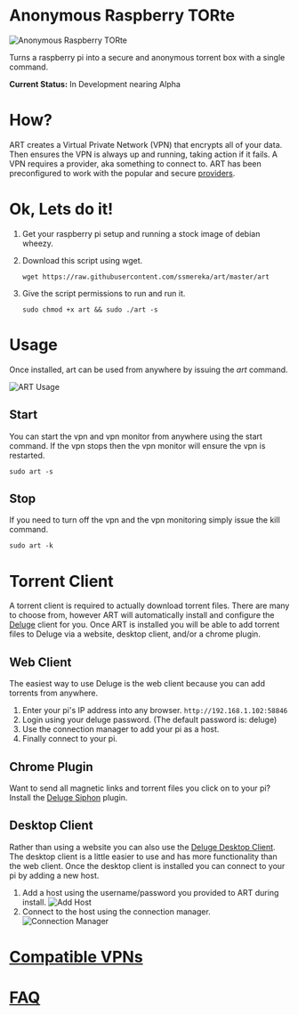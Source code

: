 Anonymous Raspberry TORte
=========================

![Anonymous Raspberry TORte](http://i.imgur.com/un4L5FZ.png)  


Turns a raspberry pi into a secure and anonymous torrent box with a single command.

**Current Status:** In Development nearing Alpha

# How?
ART creates a Virtual Private Network (VPN) that encrypts all of your data.  Then ensures the VPN is always up and running, taking action if it fails.  A VPN requires a provider, aka something to connect to.  ART has been preconfigured to work with the popular and secure [providers](https://github.com/ssmereka/art/wiki/VPN-Providers).

# Ok, Lets do it!

  1. Get your raspberry pi setup and running a stock image of debian wheezy.
  2. Download this script using wget.

      `wget https://raw.githubusercontent.com/ssmereka/art/master/art`

  3. Give the script permissions to run and run it.

      `sudo chmod +x art && sudo ./art -s`
      
      
# Usage
Once installed, art can be used from anywhere by issuing the *art* command.

![ART Usage](http://i.imgur.com/KCyLm6C.png?2) 

## Start
You can start the vpn and vpn monitor from anywhere using the start command.  If the vpn stops then the vpn monitor will ensure the vpn is restarted.

`sudo art -s`

## Stop
If you need to turn off the vpn and the vpn monitoring simply issue the kill command.

`sudo art -k`

# Torrent Client
A torrent client is required to actually download torrent files.  There are many to choose from, however ART will automatically install and configure the [Deluge](http://deluge-torrent.org/) client for you.  Once ART is installed you will be able to add torrent files to Deluge via a website, desktop client, and/or a chrome plugin.

## Web Client
The easiest way to use Deluge is the web client because you can add torrents from anywhere.

1. Enter your pi's IP address into any browser.  `http://192.168.1.102:58846`
2. Login using your deluge password.  (The default password is:  deluge)
3. Use the connection manager to add your pi as a host.
4. Finally connect to your pi.

## Chrome Plugin
Want to send all magnetic links and torrent files you click on to your pi?  Install the [Deluge Siphon](https://chrome.google.com/webstore/detail/delugesiphon/gabdloknkpdefdpkkibplcfnkngbidim?hl=en) plugin.

## Desktop Client
Rather than using a website you can also use the [Deluge Desktop Client](dev.deluge-torrent.org/wiki/Download).  The desktop client is a little easier to use and has more functionality than the web client.  Once the desktop client is installed you can connect to your pi by adding a new host.  

1. Add a host using the username/password you provided to ART during install.  ![Add Host](http://i.imgur.com/Mb2kfQV.jpg?1)
2. Connect to the host using the connection manager.  ![Connection Manager](http://i.imgur.com/49h6OYM.jpg)

# [Compatible VPNs](https://github.com/ssmereka/art/wiki/VPN-Providers)

# [FAQ](https://github.com/ssmereka/art/wiki/FAQ)
